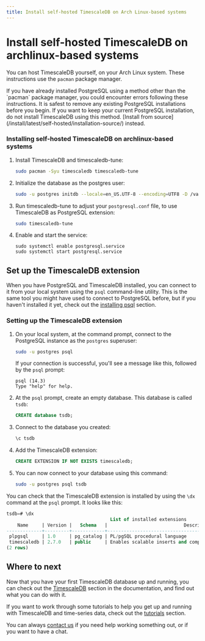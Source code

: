 ```yaml
---
title: Install self-hosted TimescaleDB on Arch Linux-based systems
---
```


# Install self-hosted TimescaleDB on archlinux-based systems

You can host TimescaleDB yourself, on your Arch Linux system. These
instructions use the `pacman` package manager.

<highlight type="warning">
If you have already installed PostgreSQL using a method other than the `pacman`
package manager, you could encounter errors following these instructions. It is
safest to remove any existing PostgreSQL installations before you begin. If you
want to keep your current PostgreSQL installation, do not install TimescaleDB
using this method.
[Install from source](/install/latest/self-hosted/installation-source/)
instead.
</highlight>

<procedure>

### Installing self-hosted TimescaleDB on archlinux-based systems

1.  Install TimescaleDB and timescaledb-tune:

    ```bash
    sudo pacman -Syu timescaledb timescaledb-tune
    ```

1.  Initialize the database as the postgres user:

    ```bash
    sudo -u postgres initdb --locale=en_US.UTF-8 --encoding=UTF8 -D /var/lib/postgres/data --data-checksums
    ```

1.  Run timescaledb-tune to adjust your `postgresql.conf` file, to use TimescaleDB as PostgreSQL extension:

    ```bash
    sudo timescaledb-tune
    ```

1.  Enable and start the service:

    ```
    sudo systemctl enable postgresql.service
    sudo systemctl start postgresql.service
    ```

</procedure>

## Set up the TimescaleDB extension

When you have PostgreSQL and TimescaleDB installed, you can connect to it from
your local system using the `psql` command-line utility. This is the same tool
you might have used to connect to PostgreSQL before, but if you haven't
installed it yet, check out the [installing psql][install-psql] section.

<procedure>

### Setting up the TimescaleDB extension

1.  On your local system, at the command prompt, connect to the PostgreSQL
    instance as the `postgres` superuser:

    ```bash
    sudo -u postgres psql
    ```

    If your connection is successful, you'll see a message like this, followed
    by the `psql` prompt:

    ```
    psql (14.3)
    Type "help" for help.
    ```

1.  At the `psql` prompt, create an empty database. This database is
    called `tsdb`:

    ```sql
    CREATE database tsdb;
    ```

1.  Connect to the database you created:

    ```sql
    \c tsdb
    ```

1.  Add the TimescaleDB extension:

    ```sql
    CREATE EXTENSION IF NOT EXISTS timescaledb;
    ```

1.  You can now connect to your database using this command:

    ```bash
    sudo -u postgres psql tsdb
    ```

</procedure>

You can check that the TimescaleDB extension is installed by using the `\dx`
command at the `psql` prompt. It looks like this:

```sql
tsdb=# \dx
                                      List of installed extensions
    Name     | Version |   Schema   |                            Description                            
-------------+---------+------------+-------------------------------------------------------------------
 plpgsql     | 1.0     | pg_catalog | PL/pgSQL procedural language
 timescaledb | 2.7.0   | public     | Enables scalable inserts and complex queries for time-series data
(2 rows)

```

## Where to next

Now that you have your first TimescaleDB database up and running, you can check
out the [TimescaleDB][tsdb-docs] section in the documentation, and find out what
you can do with it.

If you want to work through some tutorials to help you get up and running with
TimescaleDB and time-series data, check out the [tutorials][tutorials] section.

You can always [contact us][contact] if you need help working something out, or
if you want to have a chat.

[contact]: https://www.timescale.com/contact
[install-psql]: /timescaledb/:currentVersion:/how-to-guides/connecting/psql/
[tsdb-docs]: /timescaledb/:currentVersion:/
[tutorials]: /timescaledb/:currentVersion:/tutorials/
[config]: /timescaledb/:currentVersion:/how-to-guides/configuration/
[releases-page]: https://packagecloud.io/timescale/timescaledb
